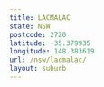 ```yaml
---
title: LACMALAC
state: NSW
postcode: 2720
latitude: -35.379935
longitude: 148.383619
url: /nsw/lacmalac/
layout: suburb
---
```

